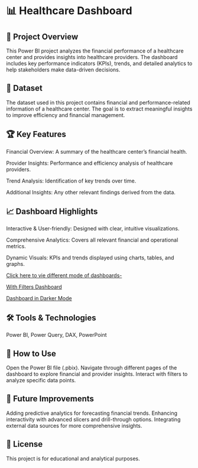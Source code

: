 # 📊  Healthcare Dashboard

## 📌 Project Overview

This Power BI project analyzes the financial performance of a healthcare center and provides insights into healthcare providers. The dashboard includes key performance indicators (KPIs), trends, and detailed analytics to help stakeholders make data-driven decisions.

## 📂 Dataset

The dataset used in this project contains financial and performance-related information of a healthcare center. The goal is to extract meaningful insights to improve efficiency and financial management.

## 🏆 Key Features

Financial Overview: A summary of the healthcare center’s financial health.

Provider Insights: Performance and efficiency analysis of healthcare providers.

Trend Analysis: Identification of key trends over time.

Additional Insights: Any other relevant findings derived from the data.

## 📈 Dashboard Highlights

Interactive & User-friendly: Designed with clear, intuitive visualizations.

Comprehensive Analytics: Covers all relevant financial and operational metrics.

Dynamic Visuals: KPIs and trends displayed using charts, tables, and graphs.

[Click here to vie different mode of dashboards-](https://github.com/karishmasharma/Power-Bi-Projects/blob/main/Healthcare_Analytics/Lighter%20Mode%20Dashboard.png) 

[With Filters Dashboard](https://github.com/karishmasharma/Power-Bi-Projects/blob/main/Healthcare_Analytics/With%20filter.png)

[
Dashboard in Darker Mode ](https://github.com/karishmasharma/Power-Bi-Projects/blob/main/Healthcare_Analytics/Darker%20Mode%20Dashboard.png)



## 🛠️ Tools & Technologies

Power BI, Power Query, DAX, PowerPoint

## 🚀 How to Use

Open the Power BI file (.pbix).
Navigate through different pages of the dashboard to explore financial and provider insights.
Interact with filters to analyze specific data points.

## 📌 Future Improvements

Adding predictive analytics for forecasting financial trends.
Enhancing interactivity with advanced slicers and drill-through options.
Integrating external data sources for more comprehensive insights.

## 📜 License

This project is for educational and analytical purposes.

